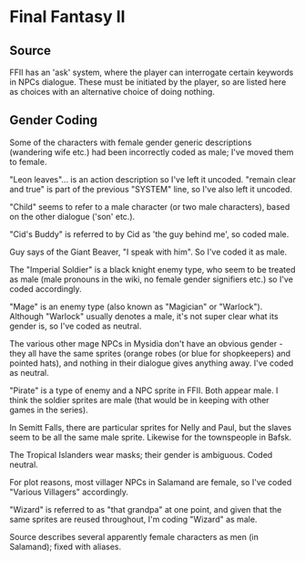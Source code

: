 # Final Fantasy II

## Source

FFII has an 'ask' system, where the player can interrogate certain keywords in NPCs dialogue. These must be initiated by the player, so are listed here as choices with an alternative choice of doing nothing.

## Gender Coding

Some of the characters with female gender generic descriptions (wandering wife etc.) had been incorrectly coded as male; I've moved them to female. 

"Leon leaves"... is an action description so I've left it uncoded. "remain clear and true" is part of the previous "SYSTEM" line, so I've also left it uncoded. 

"Child" seems to refer to a male character (or two male characters), based on the other dialogue ('son' etc.). 

"Cid's Buddy" is referred to by Cid as 'the guy behind me', so coded male. 

Guy says of the Giant Beaver, "I speak with him". So I've coded it as male. 

The "Imperial Soldier" is a black knight enemy type, who seem to be treated as male (male pronouns in the wiki, no female gender signifiers etc.) so I've coded accordingly. 

"Mage" is an enemy type (also known as "Magician" or "Warlock"). Although "Warlock" usually denotes a male, it's not super clear what its gender is, so I've coded as neutral. 

The various other mage NPCs in Mysidia don't have an obvious gender - they all have the same sprites (orange robes (or blue for shopkeepers) and pointed hats), and nothing in their dialogue gives anything away. I've coded as neutral. 

"Pirate" is a type of enemy and a NPC sprite in FFII. Both appear male. I think the soldier sprites are male (that would be in keeping with other games in the series). 

In Semitt Falls, there are particular sprites for Nelly and Paul, but the slaves seem to be all the same male sprite. Likewise for the townspeople in Bafsk. 

The Tropical Islanders wear masks; their gender is ambiguous. Coded neutral. 

For plot reasons, most villager NPCs in Salamand are female, so I've coded "Various Villagers" accordingly. 

"Wizard" is referred to as "that grandpa" at one point, and given that the same sprites are reused throughout, I'm coding "Wizard" as male. 

Source describes several apparently female characters as men (in Salamand); fixed with aliases.





